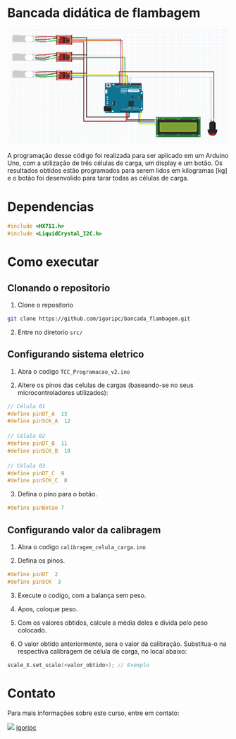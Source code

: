 # Bancada didática de flambagem

![img1](assets/image.png)


A programação desse código foi realizada para ser aplicado em um Arduino Uno, com a utilização de três células de carga, um display e um botão. Os resultados obtidos estão programados para serem lidos em kilogramas [kg] e o botão foi desenvolido para tarar todas as células de carga.

# Dependencias

```c++
#include <HX711.h>
#include <LiquidCrystal_I2C.h>
```


# Como executar

## Clonando o repositorio
1. Clone o repositorio

```bash
git clone https://github.com/igoripc/bancada_flambagem.git
```

2. Entre no diretorio `src/`

## Configurando sistema eletrico

1. Abra o codigo `TCC_Programacao_v2.ino`

2. Altere os pinos das celulas de cargas (baseando-se no seus microcontroladores utilizados):

```c++
// Célula 01
#define pinDT_A  13
#define pinSCK_A  12

// Célula 02
#define pinDT_B  11
#define pinSCK_B  10

// Célula 03
#define pinDT_C  9
#define pinSCK_C  8
```

3. Defina o pino para o botão.
 ```c++
 #define pinBotao 7
 ```

## Configurando valor da calibragem

1. Abra o codigo  `calibragem_celula_carga.ino`

2. Defina os pinos.

```c++
#define pinDT  2
#define pinSCK  3
```

3. Execute o codigo, com a balança sem peso.

4. Apos, coloque peso.

5. Com os valores obtidos, calcule a média deles e divida pelo peso colocado.

6. O valor obtido anteriormente, sera o valor da calibração. Substitua-o na respectiva calibragem de célula de carga, no local abaixo:

```c++
scale_X.set_scale(<valor_obtido>); // Exemplo
```


# Contato
Para mais informações sobre este curso, entre em contato:


[<img src="https://img.icons8.com/ios/20/000000/github--v1.png"/>](https://github.com/igoripc) [igoripc](https://github.com/igoripc)